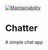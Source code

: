 [![Maintainability](https://api.codeclimate.com/v1/badges/1c22fca0687200bb8e12/maintainability)](https://codeclimate.com/github/aimeedyki/Chatter/maintainability)

# Chatter
A simple chat app
